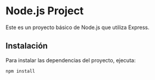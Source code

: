# Node.js Project

Este es un proyecto básico de Node.js que utiliza Express.

## Instalación

Para instalar las dependencias del proyecto, ejecuta:

```sh
npm install